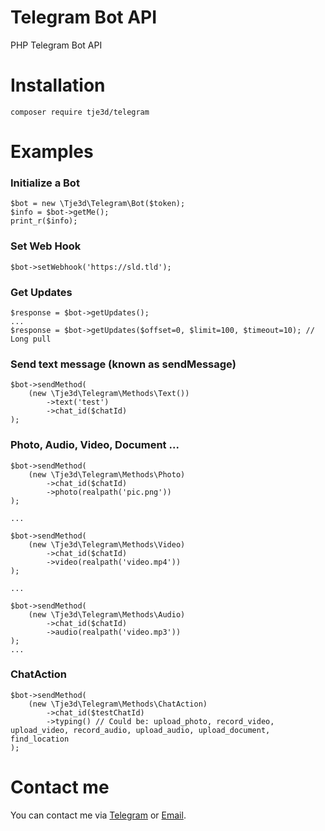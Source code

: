 # Telegram Bot API
PHP Telegram Bot API
# Installation
`composer require tje3d/telegram`
# Examples
### Initialize a Bot
```
$bot = new \Tje3d\Telegram\Bot($token);
$info = $bot->getMe();
print_r($info);
```
### Set Web Hook
```
$bot->setWebhook('https://sld.tld');
```

### Get Updates
```
$response = $bot->getUpdates();
...
$response = $bot->getUpdates($offset=0, $limit=100, $timeout=10); // Long pull
```

### Send text message (known as sendMessage)
```
$bot->sendMethod(
	(new \Tje3d\Telegram\Methods\Text())
	    ->text('test')
	    ->chat_id($chatId)
);
```

### Photo, Audio, Video, Document ...
```
$bot->sendMethod(
	(new \Tje3d\Telegram\Methods\Photo)
		->chat_id($chatId)
		->photo(realpath('pic.png'))
);

...

$bot->sendMethod(
	(new \Tje3d\Telegram\Methods\Video)
		->chat_id($chatId)
		->video(realpath('video.mp4'))
);

...

$bot->sendMethod(
	(new \Tje3d\Telegram\Methods\Audio)
		->chat_id($chatId)
		->audio(realpath('video.mp3'))
);
...
```

### ChatAction
```
$bot->sendMethod(
	(new \Tje3d\Telegram\Methods\ChatAction)
		->chat_id($testChatId)
		->typing() // Could be: upload_photo, record_video, upload_video, record_audio, upload_audio, upload_document, find_location
);
```

# Contact me
You can contact me via [Telegram](https://telegram.me/tje3d) or [Email](mailto:tje3d@yahoo.com).